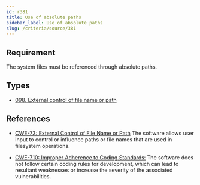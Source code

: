 ```yaml
---
id: r381
title: Use of absolute paths
sidebar_label: Use of absolute paths
slug: /criteria/source/381
---
```


## Requirement

The system files must be referenced
through absolute paths.

## Types

- [098. External control of file name or path](/types/098)  

## References

- [CWE-73: External Control of File Name or Path](https://cwe.mitre.org/data/definitions/73.html)
The software allows user input
to control or influence paths
or file names that are used
in filesystem operations.

- [CWE-710: Improper Adherence to Coding Standards:](https://cwe.mitre.org/data/definitions/710.html)
The software does not follow
certain coding rules for development,
which can lead to resultant weaknesses
or increase the severity
of the associated vulnerabilities.
